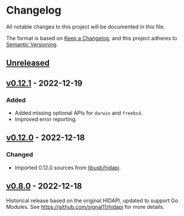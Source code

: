# Changelog

All notable changes to this project will be documented in this file.

The format is based on [Keep a Changelog](https://keepachangelog.com/en/1.0.0/),
and this project adheres to [Semantic Versioning](https://semver.org/spec/v2.0.0.html).

## [Unreleased]

## [v0.12.1] - 2022-12-19

### Added

- Added missing optional APIs for `darwin` and `freebsd`.
- Improved error reporting.

## [v0.12.0] - 2022-12-18

### Changed

- Imported 0.12.0 sources from [libusb/hidapi](https://github.com/libusb/hidapi).

## [v0.8.0] - 2022-12-18

Historical release based on the original HIDAPI, updated to support Go Modules.
See https://github.com/signal11/hidapi for more details.

[Unreleased]: https://github.com/sstallion/go-hid/compare/v0.12.1...HEAD
[v0.12.1]: https://github.com/sstallion/go-hid/releases/tag/v0.12.1
[v0.12.0]: https://github.com/sstallion/go-hid/releases/tag/v0.12.0
[v0.8.0]: https://github.com/sstallion/go-hid/releases/tag/v0.8.0
